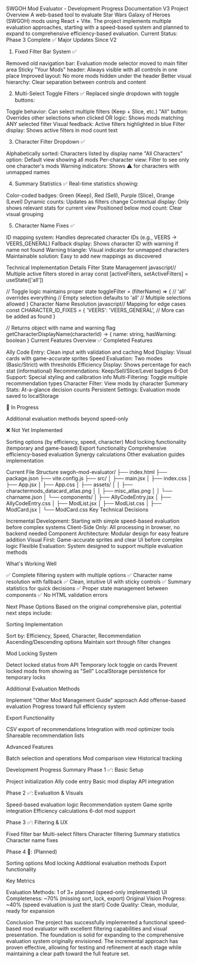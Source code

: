 SWGOH Mod Evaluator - Development Progress Documentation V3
Project Overview
A web-based tool to evaluate Star Wars Galaxy of Heroes (SWGOH) mods using React + Vite. The project implements multiple evaluation approaches, starting with a speed-based system and planned to expand to comprehensive efficiency-based evaluation.
Current Status: Phase 3 Complete ✅
Major Updates Since V2
1. Fixed Filter Bar System ✅

Removed old navigation bar: Evaluation mode selector moved to main filter area
Sticky "Your Mods" header: Always visible with all controls in one place
Improved layout: No more mods hidden under the header
Better visual hierarchy: Clear separation between controls and content

2. Multi-Select Toggle Filters ✅
Replaced single dropdown with toggle buttons:

Toggle behavior: Can select multiple filters (Keep + Slice, etc.)
"All" button: Overrides other selections when clicked
OR logic: Shows mods matching ANY selected filter
Visual feedback: Active filters highlighted in blue
Filter display: Shows active filters in mod count text

3. Character Filter Dropdown ✅

Alphabetically sorted: Characters listed by display name
"All Characters" option: Default view showing all mods
Per-character view: Filter to see only one character's mods
Warning indicators: Shows ⚠️ for characters with unmapped names

4. Summary Statistics ✅
Real-time statistics showing:

Color-coded badges: Green (Keep), Red (Sell), Purple (Slice), Orange (Level)
Dynamic counts: Updates as filters change
Contextual display: Only shows relevant stats for current view
Positioned below mod count: Clear visual grouping

5. Character Name Fixes ✅

ID mapping system: Handles deprecated character IDs (e.g., VEERS → VEERS_GENERAL)
Fallback display: Shows character ID with warning if name not found
Warning triangle: Visual indicator for unmapped characters
Maintainable solution: Easy to add new mappings as discovered

Technical Implementation Details
Filter State Management
javascript// Multiple active filters stored in array
const [activeFilters, setActiveFilters] = useState(['all'])

// Toggle logic maintains proper state
toggleFilter = (filterName) => {
  // 'all' overrides everything
  // Empty selection defaults to 'all'
  // Multiple selections allowed
}
Character Name Resolution
javascript// Mapping for edge cases
const CHARACTER_ID_FIXES = {
  'VEERS': 'VEERS_GENERAL',
  // More can be added as found
}

// Returns object with name and warning flag
getCharacterDisplayName(characterId) → {
  name: string,
  hasWarning: boolean
}
Current Features Overview
✅ Completed Features

Ally Code Entry: Clean input with validation and caching
Mod Display: Visual cards with game-accurate sprites
Speed Evaluation: Two modes (Basic/Strict) with thresholds
Efficiency Display: Shows percentage for each stat (informational)
Recommendations: Keep/Sell/Slice/Level badges
6-Dot Support: Special styling and calibration info
Multi-Filtering: Toggle multiple recommendation types
Character Filter: View mods by character
Summary Stats: At-a-glance decision counts
Persistent Settings: Evaluation mode saved to localStorage

🔄 In Progress

Additional evaluation methods beyond speed-only

❌ Not Yet Implemented

Sorting options (by efficiency, speed, character)
Mod locking functionality (temporary and game-based)
Export functionality
Comprehensive efficiency-based evaluation
Synergy calculations
Other evaluation guides implementation

Current File Structure
swgoh-mod-evaluator/
├── index.html
├── package.json
├── vite.config.js
├── src/
│   ├── main.jsx
│   ├── index.css
│   ├── App.jsx
│   ├── App.css
│   ├── assets/
│   │   ├── charactermods_datacard_atlas.png
│   │   ├── misc_atlas.png
│   │   └── charname.json
│   └── components/
│       ├── AllyCodeEntry.jsx
│       ├── AllyCodeEntry.css
│       ├── ModList.jsx
│       ├── ModList.css
│       ├── ModCard.jsx
│       └── ModCard.css
Key Technical Decisions

Incremental Development: Starting with simple speed-based evaluation before complex systems
Client-Side Only: All processing in browser, no backend needed
Component Architecture: Modular design for easy feature addition
Visual First: Game-accurate sprites and clear UI before complex logic
Flexible Evaluation: System designed to support multiple evaluation methods

What's Working Well

✅ Complete filtering system with multiple options
✅ Character name resolution with fallback
✅ Clean, intuitive UI with sticky controls
✅ Summary statistics for quick decisions
✅ Proper state management between components
✅ No HTML validation errors

Next Phase Options
Based on the original comprehensive plan, potential next steps include:

Sorting Implementation

Sort by: Efficiency, Speed, Character, Recommendation
Ascending/Descending options
Maintain sort through filter changes


Mod Locking System

Detect locked status from API
Temporary lock toggle on cards
Prevent locked mods from showing as "Sell"
LocalStorage persistence for temporary locks


Additional Evaluation Methods

Implement "Other Mod Management Guide" approach
Add offense-based evaluation
Progress toward full efficiency system


Export Functionality

CSV export of recommendations
Integration with mod optimizer tools
Shareable recommendation lists


Advanced Features

Batch selection and operations
Mod comparison view
Historical tracking



Development Progress Summary
Phase 1 ✅: Basic Setup

Project initialization
Ally code entry
Basic mod display
API integration

Phase 2 ✅: Evaluation & Visuals

Speed-based evaluation logic
Recommendation system
Game sprite integration
Efficiency calculations
6-dot mod support

Phase 3 ✅: Filtering & UX

Fixed filter bar
Multi-select filters
Character filtering
Summary statistics
Character name fixes

Phase 4 🔮: (Planned)

Sorting options
Mod locking
Additional evaluation methods
Export functionality

Key Metrics

Evaluation Methods: 1 of 3+ planned (speed-only implemented)
UI Completeness: ~70% (missing sort, lock, export)
Original Vision Progress: ~40% (speed evaluation is just the start)
Code Quality: Clean, modular, ready for expansion

Conclusion
The project has successfully implemented a functional speed-based mod evaluator with excellent filtering capabilities and visual presentation. The foundation is solid for expanding to the comprehensive evaluation system originally envisioned. The incremental approach has proven effective, allowing for testing and refinement at each stage while maintaining a clear path toward the full feature set.
